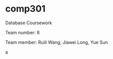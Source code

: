 comp301
========

Database Coursework

Team number: 8

Team member: Ruili Wang, Jiawei Long, Yue Sun


a
